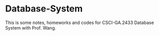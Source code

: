 # Database-System
This is some notes, homeworks and codes for CSCI-GA.2433 Database System with Prof. Wang.
